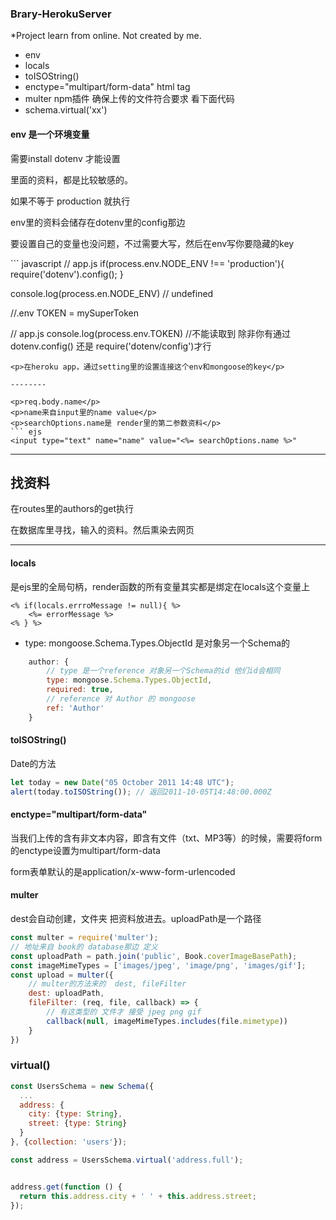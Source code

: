 ### Brary-HerokuServer
*Project learn from online. Not created by me.
* env
* locals
* toISOString()
* enctype="multipart/form-data" html tag
* multer npm插件 确保上传的文件符合要求 看下面代码
* schema.virtual('xx')


#### env 是一个环境变量
需要install dotenv 才能设置
<p>里面的资料，都是比较敏感的。</p>
<p>如果不等于 production 就执行</p>
<p>env里的资料会储存在dotenv里的config那边</p>
<p>要设置自己的变量也没问题，不过需要大写，然后在env写你要隐藏的key</p>
``` javascript
// app.js
if(process.env.NODE_ENV !== 'production'){
    require('dotenv').config();
}

console.log(process.en.NODE_ENV) // undefined
<!-- process.env.SECRET_MESSAGE -->
//.env
TOKEN = mySuperToken

// app.js
console.log(process.env.TOKEN) //不能读取到 除非你有通过dotenv.config() 还是 require('dotenv/config')才行

```
<p>在heroku app，通过setting里的设置连接这个env和mongoose的key</p>

--------

<p>req.body.name</p>
<p>name来自input里的name value</p>
<p>searchOptions.name是 render里的第二参数资料</p>
``` ejs
<input type="text" name="name" value="<%= searchOptions.name %>"
```

------------
## 找资料
<p>在routes里的authors的get执行</p>
<p>在数据库里寻找，输入的资料。然后熏染去网页</p>


-----------
#### locals
是ejs里的全局句柄，render函数的所有变量其实都是绑定在locals这个变量上
``` ejs
<% if(locals.errroMessage != null){ %>
    <%= errorMessage %> 
<% } %>
```

* type: mongoose.Schema.Types.ObjectId
是对象另一个Schema的
``` javascript
    author: {
        // type 是一个reference 对象另一个Schema的id 他们id会相同
        type: mongoose.Schema.Types.ObjectId,
        required: true,
        // reference 对 Author 的 mongoose
        ref: 'Author'
    }
```

#### toISOString()
Date的方法
``` javascript 
let today = new Date("05 October 2011 14:48 UTC");
alert(today.toISOString()); // 返回2011-10-05T14:48:00.000Z
```

#### enctype="multipart/form-data"
<p>当我们上传的含有非文本内容，即含有文件（txt、MP3等）的时候，需要将form的enctype设置为multipart/form-data</p>
<p>form表单默认的是application/x-www-form-urlencoded</p>


#### multer
<p>dest会自动创建，文件夹 把资料放进去。uploadPath是一个路径</p>

``` javascript
const multer = require('multer');
// 地址来自 book的 database那边 定义
const uploadPath = path.join('public', Book.coverImageBasePath);
const imageMimeTypes = ['images/jpeg', 'image/png', 'images/gif'];
const upload = multer({
    // multer的方法来的  dest, fileFilter
    dest: uploadPath,
    fileFilter: (req, file, callback) => {
        // 有这类型的 文件才 接受 jpeg png gif
        callback(null, imageMimeTypes.includes(file.mimetype))
    }
})
```

### virtual()
``` javascript
const UsersSchema = new Schema({   
  ...   
  address: {   
    city: {type: String},   
    street: {type: String}   
  }  
}, {collection: 'users'});
```

``` javascript
const address = UsersSchema.virtual('address.full');   


address.get(function () {   
  return this.address.city + ' ' + this.address.street;  
});
```